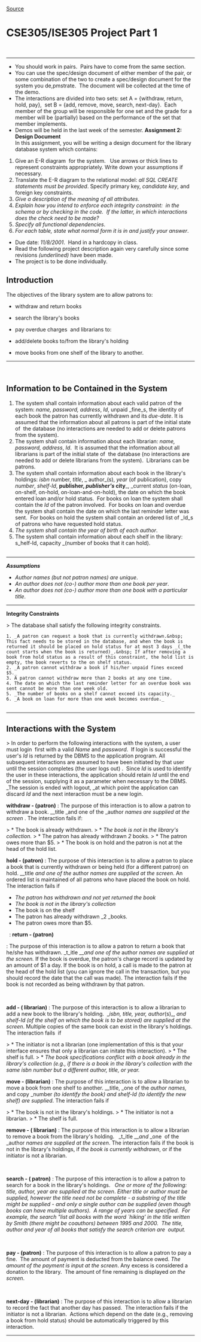 
[Source](http://cs2.mwsu.edu/~griffin/library_system.html "Permalink to CSE305/ISE305 Project Part 1")

# CSE305/ISE305 Project Part 1

&nbsp;

* * *
* You should work in pairs.&nbsp; Pairs have to come from the same section.
* You can use the spec/design document of either member of the pair, or some combination of the two to create a spec/design document for the system you de,pmstrate.&nbsp; The document will be collected at the time of the demo.
* The interactions are divided into two sets:&nbsp;set A = {withdraw, return, hold, pay},&nbsp; set B = {add, remove, move, search, next-day}.&nbsp; Each member of the group will be responsible for one set and the grade for a member will be (partially) based on the performance of the set that member implements.
* Demos will be held in the last week of the semester.
**Assignment 2: Design Document**   
In this assignment, you will be writing a design document for the library database system which contains:

1. Give an E-R diagram&nbsp; for the system.&nbsp;&nbsp; Use arrows or thick lines to represent constraints appropriately. Write down your assumptions if necessary.
2. Translate the E-R diagram to the relational model: _all SQL CREATE&nbsp; statements must be provided_. Specify primary key, _candidate key_, and foreign key constraints.
3. _Give a description of the meaning of all attributes_.
4. _Explain how you intend to enforce each integrity constraint:&nbsp; in the schema or by checking in the code.&nbsp; If the latter, in which interactions does the check need to be made?_
5. _Specify all functional dependencies_.
6. _For each table, state what normal form it is in and justify your answer_.
* Due date: _11/8/2001_.&nbsp; Hand in a hardcopy in class.
* Read the following project description again very carefully since some revisions _(underlined)_ have been made.
* The project is to be done individually.

##  Introduction

The objectives of the library system are to allow patrons to:

* withdraw and return books
* search the library's books
* pay overdue charges
&nbsp;and librarians to:

* add/delete books to/from the library's holding
* move books from one shelf of the library to another.
* * *

  
&nbsp;

##  Information to be Contained in the System

1. The system shall contain information about each valid patron of the system: _name, password, address_, _Id_, unpaid _fine_s, the identity of each book the patron has currently withdrawn and its _due-date_. It is assumed that the information about all patrons is part of the initial state of&nbsp; the database (no interactions are needed to add or delete patrons from the system).
2. The system shall contain information about each librarian: _name, password, address_, _Id_.&nbsp; It is assumed that the information about all librarians is part of the initial state of&nbsp; the database (no interactions are needed to add or delete librarians from the system).&nbsp; Librarians can be patrons.
3. The system shall contain information about each book in the library's holdings: _isbn_ number, _title_,&nbsp;_ author_(s), _year_ (of publication), copy _number_, _shelf-Id_, __publisher, _publisher's_ city___, _current _status_ (on-loan, on-shelf, on-hold, on-loan-and-on-hold), the date on which the book entered loan and/or hold status.&nbsp; For books on loan the system shall contain the _Id_ of the patron involved.&nbsp; For books on loan and overdue the system shall contain the date on which the last reminder letter was sent.&nbsp; For books on hold the system shall contain an ordered list of _Id_s of patrons who have requested hold status.
4. _The system shall contain the year of birth of each author_.
5. The system shall contain information about each shelf in the library: s_helf-Id, capacity _(number of books that it can hold).

##

* * *

  
**_Assumptions_**

* _Author names (but not patron names) are unique_.
* _An author does not (co-) author more than one book per year_.
* _An author does not (co-) author more than one book with a particular title_.
* * *

  
**Integrity Constraints**

&gt; The database shall satisfy the following integrity constraints.

    1. _A patron can request a book that is currently withdrawn.&nbsp; This fact needs to be stored in the database, and when the book is returned it should be placed on hold status for at most 3 days _(_the count starts when the book is returned)_.&nbsp; If after removing a book from hold status as a result of this constraint, the hold list is empty, the book reverts to the on shelf status.
    2. _A patron cannot withdraw a book if his/her unpaid fines exceed $5._
    3. A patron cannot withdraw more than 2 books at any one time.
    4. The date on which the last reminder letter for an overdue book was sent cannot be more than one week old.
    5. _The number of books on a shelf cannot exceed its capacity._
    6. _A book on loan for more than one week becomes overdue._

##

* * *

##  Interactions with the System

&gt; In order to perform the following interactions with the system, a user&nbsp; must login&nbsp; first with a valid _Name_ and _password_.&nbsp; If login is successful the user's _Id_ is returned by the DBMS to the application program. All subsequent interactions are assumed to have been initiated by that user until the session completes (the user logs out) .&nbsp; Since _Id_ is used to identify the user in these interactions, the application should retain _Id_ until the end of the session, supplying it as a parameter when necessary to the DBMS.&nbsp; _The session is ended with logout, _at which point the application can discard _Id_ and the next interaction must be a new login.

**withdraw - (patron)**
:  The purpose of this interaction is to allow a patron to withdraw a book. __title _and one of the _author _names are supplied at the screen_ . The interaction fails if:

&gt; * The book is already withdrawn.
&gt; * _The book is not in the library's collection._
&gt; * The patron has already withdrawn _2_ books.
&gt; * The patron owes more than $5.
&gt; * The book is on hold and the patron is not at the head of the hold list.

**hold - (patron)**
:  The purpose of this interaction is to allow a patron to place a book that is currently withdrawn or being held (for a different patron) on hold. __title _and one of the_ author _names are supplied at the screen_. An ordered list is maintained of all patrons who have placed the book on hold. The interaction fails if

* _The patron has withdrawn and not yet returned the book_
* _The book is not in the library's collection_
* The book is on the shelf
* The patron has already withdrawn _2 _books.
* The patron owes more than $5.
  
&nbsp; :  **return - (patron)**

:  The purpose of this interaction is to allow a patron to return a book that he/she has withdrawn. _t_itle ___and_ _one of the_ author _names are supplied at the screen._ If the book is overdue, the patron's charge record is updated by an amount of $1 a day. If the book is on hold, a call is made to the patron at the head of the hold list (you can ignore the call in the transaction, but you should record the date that the call was made). The interaction fails if the book is not recorded as being withdrawn by that patron.

  
&nbsp;

**add - ( librarian)**
:  The purpose of this interaction is to allow a librarian to add a new book to the library's holding.&nbsp; __isbn, title, year, author_(s)_, _and _shelf-Id_ (of the shelf on which the book is to be stored) are supplied at the screen_. Multiple copies of the same book can exist in the library's holdings. The interaction fails&nbsp; if

&gt; * The initiator is not a librarian (one implementation of this is that your interface ensures that only a librarian can initate this interaction).
&gt; * The shelf is full.
&gt; * _The book specifications conflict with a book already in the library's collection (e.g., if there is a book in the library's collection with the same isbn number but a different author, title, or year._

**move - (librarian)**
:  The purpose of this interaction is to allow a librarian to move a book from one shelf to another. __title, _one of the _author _names_,_ and copy _number _(to identify the book) and _shelf-Id_ (to identify the new shelf) are supplied_. The interaction fails if

&gt; * The book is not in the library's holdings.
&gt; * The initiator is not a librarian.
&gt; * The shelf is full.

**remove - ( librarian)**
:  The purpose of this interaction is to allow a librarian to remove a book from the library's holding.&nbsp;&nbsp; _t_itle ___and_ _one&nbsp; of the _author _names_ _are supplied at the screen_. The interaction fails if the book is not in the library's holdings, if _the book is currently withdrawn_, or if the initiator is not a librarian.

  
&nbsp;

**search - ( patron)**
:  The purpose of this interaction is to allow a patron to search for a book in the library's holdings.&nbsp;&nbsp; _One or more of the following: _title, author, year_ are supplied at the screen_. _Either title or author must be supplied, however the title need not be complete - a substring of the title might be supplied - and only a single author can be supplied (even though books can have multiple authors).&nbsp; A range of years can be specified.&nbsp; For example, the search "list all books with the word `hiking' in the title written by Smith (there might be coauthors) between 1995 and 2000.&nbsp; The title, author and year of all books that satisfy the search criterion are&nbsp; output._

  
&nbsp;

**pay - (patron)**
:  The purpose of this interaction is to allow a patron to pay a fine.&nbsp; The amount of payment is deducted from the balance owed. _The&nbsp; amount of the payment is input at the screen_. Any excess is considered a donation to the library.&nbsp; The amount of fine remaining is displayed _on the screen_.

  
&nbsp;

**next-day - (librarian)**
:  The purpose of this interaction is to allow a librarian to record the fact that another day has passed.&nbsp; The interaction fails if the initiator is not a librarian.&nbsp; Actions which depend on the date (e.g., removing a book from hold status) should be automatically triggered by this interaction.

* * *

  
&nbsp;  